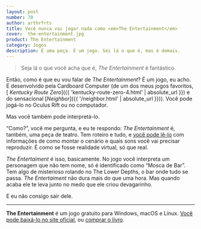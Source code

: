 ```yaml
---
layout: post
number: 70
author: arthrfrts
title: Você nunca vai jogar nada como <em>The Entertainment</em>
cover:  the-entertainment.jpg
product: The Entertainment
category: Jogos
description: É uma peça. É um jogo. Sei lá o que é, mas é demais.
---
```


> Seja lá o que você acha que é, _The Entertainment_ é fantástico.

Então, como é que eu vou falar de _The Entertainment_? É um jogo, eu acho. É desenvolvido pela Cardboard Computer (de um dos meus jogos favoritos,[ _Kentucky Route Zero_]({{ 'kentucky-route-zero-4.html' | absolute_url }}) e do sensacional [_Neighbor_]({{ '/neighbor.html' | absolute_url }})). Você pode jogá-lo no Oculus Rift ou no computador.

Mas você também pode interpretá-lo.

“Como?”, você me pergunta, e eu te respondo: _The Entertainment_ é, também, uma peça de teatro. Tem roteiro e tudo, e [você pode lê-lo](http://www.lulu.com/shop/lem-doolittle/the-entertainment/paperback/product-21312732.html) com informações de como montar o cenário e quais sons você vai precisar reproduzir. É como se fosse realidade virtual, só que real.

_The Entertaiment_ é isso, basicamente. No jogo você interpreta um personagem que não tem nome, só é identificado como “Mosca de Bar”. Tem algo de misterioso rolando no The Lower Depths, o bar onde tudo se passa. _The Entertaiment_ não dura mais do que uma hora. Mas quando acaba ele te leva junto no medo que ele criou devagarinho.

E eu não consigo sair dele.

---

**The Entertainment** é um jogo gratuito para Windows, macOS e Linux. [Você pode baixá-lo no site oficial](http://kentuckyroutezero.com/the-entertainment/), ou [comprar o livro](http://www.lulu.com/shop/lem-doolittle/the-entertainment/paperback/product-21312732.html).
